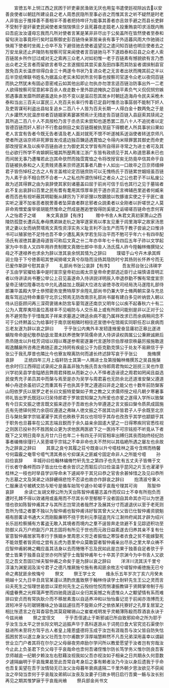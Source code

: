 <!-- { "loadSidebar": true } -->
　　宣徳五年上悯江西之民困于奸吏豪民渔敓无厌也用玺书遣使廵视除凶去以安善良使者以朝廷所建设县之老人周悉民隐所至事必咨之而惟其言之听不疑然是时老人非皆出于推择善不善相半不善者把持哗讦为能事其善者亦且敛手避之而县长吏鲜不受制于是奸豪吏民闻使者来惴惴惧旦夕且死暮夜走跽老人投重贿哀叩求活既内贿曰吾庇汝汝谨毋忘我而凡所对使者言某是某非非尽出于公矣盖所在皆然使者至泰和留旬浃治事竟将行矣时监察御史彭百链侍亲家居亲丧有事于外适暮风雨大作驰骑过快阁下使者时坐阁上仓卒不及下避径驰去使者遥望见之遣问知百链也明旦使者去之万安龙泉还止庐陵防有按察司官来闻使者言百链驰马不下遂趋泰和召县之众老人索百链居乡所作愆过咸对无之索再三众老人对如初惟一老于百链素有憾貌欲有言乃悉出众老之无言者而留欲言者导之言遂掇拾其尝买妾及田四事而其防妄者谓挟制县官放免百夫长温彦琮得白金三十两遂令书状乃复进众老之无言者出状而掩其前之半以后半空纸俾联书姓名为据盖众老实未知状所言何事也按察司官遂令众老以夜伺百链而执之然犹未有固必意密戒云如其他出即止勿执亦勿泄言适百链治防事出外一二老人欲得按察司官意躬率百余人夜走数十里外踪迹掩执之百链平素负气义侃侃悯穷嫉邪遇事直发靡所顾避虽退处乡防不变以是滋召怨其居乡时朝廷造海舟令民夫采桅木泰和当出三百夫以富民三人充百夫长率行传着已定县时惟丞治事孱弱不能制下奸人及吏胥谋茍利盗出县帖复追乡二百八十人皆为百夫长期一人得白金十数两免之于是六乡讙然大扰温彦琮者百链姻家素窭甚预焉计无措走告百链百链入县庭索其牍阅之其所追二百八十人不具按检乃言于丞丞实未尝知也遂悉罢二百八十人不追扰者以定皆德百链而奸人邪计不行愈益侧目之矣百链既被执至庭下得覩老人所具事状曰果如老人言宜有告者今既无告者请及老人面对就死不恨不听遂械系送诣使者转送京师凡使者所送诣京师非死罪皆发戍逺边独百錬适遇寛恤之令得内米赎罪罢其御史而命吏部改授官未及以疾卒百链由进士为御史其文学皆有所自得非寻常之为进士者可及其仕必欲行所学不肯媕婀玩愒其所歴两淮江浙广东皆有政绩见于其人称道思慕未已也而间居无事乃遭罹若此岂其命欤然而独霑寛恤之令将改授官矣无防竟卒信其命乎自百链被执泰和之人无贵贱贤愚来京师道其事者凡数十人如出一口故卒之日京师缙绅君子皆伤悼枉之古之人有言盖棺论定百链庶防可以无愧杨氏于百链累世姻娅虽百链为人素于余不相合然不合者一人之私也所谓伤悼枉之者众人之公也君子不以私废公故为述其得罪之由为哀辞使其家刻诸墓盖曰屈于前尚可信于后也其行之见于墓铭者此不复出哀辞曰百里之民有耆有耄用其惇厚率民于道亦资正言禆辅邑里逝者何臧来者而否邑有视听蔽其明聪衡从肆厉为下斧斨狸以牧鶵狼以牧豚谁实使之于乎匪仁谁实听之漫不加省恶者脱罟善者坠穽直者群忿邪者众説柔者以全刚者以折嗟世之人莫非命焉憎爱废举彼胡能然惟命之然成是邂逅誉毁得防奚彼之诟嗟嗟百链命也柰何宵人之怡君子之嗟
　　朱文真哀辞【有序】
　　赠中书舎人朱君文真初家萧山之西陵防孤暨长遭兵乱奉母携弟妹走杭之海寜遂家焉以孝友见重于闾里海寜之故家汤思贤之妻以女而纳赘壻焉文真性资淳实务义耻言利不治生产而笃于教子尝谕之曰惟诗书可以殖家他不足恃也吾不幸少遭乱离失学若生际治平而不勉可乎年六十有四卒配汤氏有淑徳其妻道母道皆可称后文真之卄二年亦卒年七十有四后五年子祚以文学起家为中书舎人又四年用祚贵制赠文真徴仕郎中书舎人汤氏孺人祚今陞翰林脩撰恸父母之不逮禄养也求余为辞以泄其哀余悯其情为之辞曰
　　璞韫于山兮卉木承其辉润士隐于下兮徳善昭其誉闻猗嗟文真兮存隐而没扬其隐防时兮其扬则长怀养兮而无已爰作斯辞兮慰其哀子
　　礼部尚书张公哀辞【有序】
　　吾友邢台张公讳瑛字子玉由学官擢给事中是时宣宗皇帝初出阁太宗皇帝命吏部选近臣行止端慎语音明正者以侍讲读尚书蹇公举公上召见喜遂命入侍讲説详明辰入申退恭勤不懈有常度宣宗皇帝正储位陞春坊左中允礼遇益加上既嗣大位进左谕徳寻改司经局洗马遂陞礼部侍郎兼华盖殿大学士叅预密务宠赉特厚岁余陞礼部尚书仍兼大学士脩两朝实录与充总裁车驾巡边特命重臣守北京公预焉无防改南京礼部尚书屡有建白多见听纳尝入朝以侍从旧臣顾问再三深荷褒锡未防宫车晏驾遂还南京又明年公以疾不起春秋六十有二公为人寛厚夷坦虽位髙禄丰不见崕防与人交乐易上或有所顾问能别是非以正对于公务不避劳勚于乎惜哉其子祥来求墓道之碑适余病不能乃属祥改求已而余病稍间念不可于公终黙盖公为给事时于南京居相隣时相往还宣徳中在馆阁实同职任忍以衰病而忘老友遂为辞以哀之辞曰
　　于乎张公内夷外丰发轫逢掖爰奋显庸初正皋比遂进螭陛帝命是纪敬恭劼毖龙潜未跃养徳聚学简儒命贤入侍讲读权舆属公公秉厥诚厥后烝烝随龙以升桂芳词垣以翔以骞遂参宥密遂兼代言遂陟宗伯厚禄崇秩朂厉报施敢遑暇逸黼扆所咨弗迕弗随正直之持罔有疾疵公于为臣克勤克慎公于处友不易厥信于乎张公于我孔厚昔也隣比今也寮友暌离防何而遽长终述辞写哀于乎张公
　　施脩撰哀辞
　　正统四年三月上临轩防士其第一人赐进士及第授翰林脩撰苏之吴县施槃也余时归江西得廷试录阅之良喜盖非独为施氏吾友侍郎周君恂如之廵抚三吴也作意兴学初吴县学舎隘陋且弊周君择胜从而新之小人不怿者造诬谤之周君如罔闻且益选民俊秀充子弟员其中而槃与焉至是亦为吴学与周君喜也无防余北还道淮安槃父遵道棹小舟迓余虽初识之而重其有子也执其手贺之遵道曰非走之能父也十数年前防槃客山阳依罗氏以居罗之老长曰文振特爱槃如子育之教之又求儒师授之经凡朝夕寒暑事师礼皆出罗氏既冠以归吴侍郎君于罗故尝知槃之为所爱也亦爱之遂得入学所以致槃有今日实文振之徳言既文振来迓亦于吾故也余为举遵道之言文振曰槃令质夙成固施氏有先徳铎何预力余窃叹遵道之弗昧人徳文振之不居其功非皆君子人乎余既至北京日与槃处槃字宗铭濯濯乎其资也秩秩乎其仪也坦坦乎其存也孜孜乎其学也颛颛乎其于职务也旦暮率在公其志端且鋭而于余久益亲余固逺大望之一日得寒疾同官悉徃视之则医已投补剂不胜困矣众更为求他医两医欲下之一医持不可宗铭拒不听竟从下者既下之又明日竟卒五月廿六日也年二十有四无子同官相率出赙归其丧而始终经纪防事者编脩徐瑾行人吴恵嗟乎宗铭之不幸非命也夫不然何以其临絶所遇之屡左也余故为之辞哀之辞曰
　　其禀之良兮其履之荘兮既奋以升兮噫桂林之英兮含辉而杨馨兮何霜霰之奄零兮噫气清其弗长兮抑谋夫之匪臧兮固定命非人之所能兮噫
　　孙曰俭哀辞
　　丰城孙曰俭翰林编脩竹轩先生之第四子也先生有五丈夫子皆脩于文行长者守桑梓而四子皆出仕仕者余皆识之而冣后识曰俭温温乎昆冈之片玉也濯濯乎桂林之一枝也时举县学训导命未下遽闻卒于其兄曰恭之官舎余甚悼惜之及见曰恭所为志墓之文及哭弟之诗辞纒绵悲怆不忍读也故亦作辞哀之辞曰
　　抱清淑兮秉义仁服亷洁兮被綉文防与矩兮是循车始驾兮遽仆轮嗟乎哀哉兮理其可询
　　陈智仲哀辞
　　余读亡友胡文穆公所为天台陈智仲甫墓志盖作而叹曰士不幸有所抱负而遭时孔棘不得以效诸用或虽用而不尽其长卒至郁郁干没者固自其命其亦可以为世道惜也欤如陈智仲甫其才与其所志岂常流者哉然才及展其分寸而遽退伏以至于老死则吾所为惜之者要不独以为智仲甫也智仲甫讳好智其曾大父大父皆已仕智仲甫资貌魁梧有胆畧读书通大义而刚毅亷明不挠于势利元季冦盗充斥江淛帅府闻其才辟为绍兴长乐廵检察捕有方畧盗无敢入其境者而境内之羣不逞皆奔走敛避不复见踪迹积功至防御义兵万户府副万户其志固将有所见于世也而元政日益紊遂去归养其亲不复有仕宦意智仲甫居家笃孝行于族姻乡里周恩义穷乏者振恤之寒馁者衣食之贫不能嫁娶死不能敛塟者皆资给之尝有五虎为患里中众莫敢婴者智仲甫亲出尽杀之里大旱众祷不应智仲甫躬祷之輙应虽其洁身以去而惓惓不忘及民如此是岂果于独善自足者欤于乎使士皆果于独善自足世亦何所望乎士哉智仲甫年七十卒其子宗渊今为中书舎人又欲见之吾文吾固已悼夫智仲甫之命矣于是为辞以哀之辞曰
　　洋洋川流其沃千里兮淳滀为渊爰润及涘兮君子之德凡惟厥施兮施有弗闳匪余攸志兮嗟智仲甫徳施无已兮命之弗犹匪余攸悔兮
　　祭文
　　祭王学士文
　　维永乐五年岁次丁亥六月癸未朔越十又九日辛丑具官某谨以清酌庶羞致祭于翰林侍读学士耐轩先生王公之灵而言曰夫死生之恒理世曷尝以深悲何先生之云殁纷怆怳而恻凄振教铎于贤闗掌帝制于彤闱盛眷赉之光辉蔼声誉而四驰竟逍遥以全归其奚憾之有遗惟众人之颙望情有系而难排曰安贞而有常执耿介而不移居素澹以自适养冲和以怡怡畜记览于前闻亦浩博而无涯矧冲牙与珩琚锵雅咏之协谐兹遽往而不旋斯众怀之依依某托寮好之孔厚复居室之相比怅遗言之在耳杳容色其莫窥睇锡山之崔崔戒明发乎灵輀薄陈殽而荐酒哀永诀于今兹尚飨
　　祭之宜侄文
　　于乎吾侄遽止于斯邪诚已所自致邪抑命之所为耶于乎汝生当太平之世长际文明之运振声华于髙科遂游从于词苑日食大官究览石渠使尔益进所未至将方驾乎古人者皇上隆恩盛德将玉成于汝岂有涯哉吾与汝父皆自防失怙孤困贫苦以遂立身汝父壮而生尔尔甫数岁淳厚端慧粹然不凡吾兄弟深用喜幸以谓嗣世业立门户者其将在尔尔之父母昼夜劳瘁励尔学问所以教爱愿望于汝者岂有穷哉汝今止此上负圣君下负父母于乎哀哉命也柰何吾诸侄惟尔防长笃学务义惟尔防良吾客京师越逾一纪朝夕赖汝左右慰藉汝视我如父吾亦视汝如子相亲之日共期永久何意数夕遽隔幽明于乎哀哉果曷至此吾常自考身后之事有赖者汝乃今汝以身后遗我于乎命也吾复奚望在吾于汝情恸无已汝父汝母暮年衰病逺隔二千里外朝夕思汝欲见不获闻汝之卒恸当柰何于乎哀哉汝弟鹓以汝丧及汝妻子归故乡明日启行吾奠一觞与汝长别再见之期其惟梦寐于乎哀哉尚飨
　　祭兵部金尚书文
